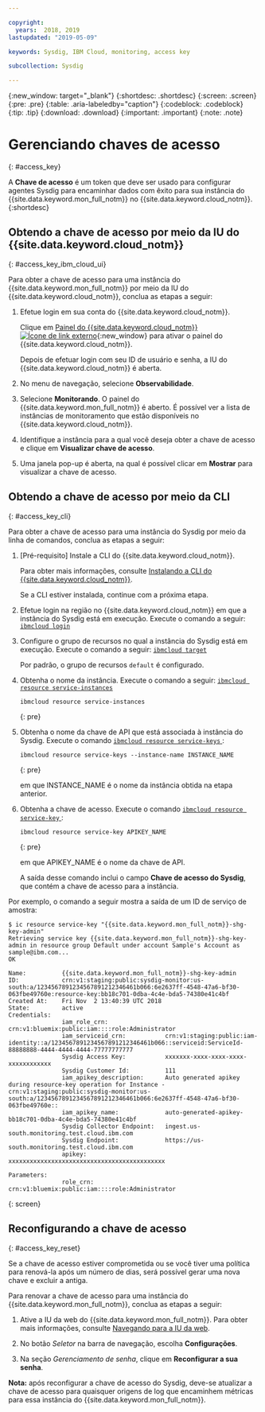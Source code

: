 ```yaml
---

copyright:
  years:  2018, 2019
lastupdated: "2019-05-09"

keywords: Sysdig, IBM Cloud, monitoring, access key

subcollection: Sysdig

---
```


{:new_window: target="_blank"}
{:shortdesc: .shortdesc}
{:screen: .screen}
{:pre: .pre}
{:table: .aria-labeledby="caption"}
{:codeblock: .codeblock}
{:tip: .tip}
{:download: .download}
{:important: .important}
{:note: .note}

# Gerenciando chaves de acesso
{: #access_key}

A **Chave de acesso** é um token que deve ser usado para configurar agentes Sysdig para encaminhar dados com êxito para sua instância do {{site.data.keyword.mon_full_notm}} no {{site.data.keyword.cloud_notm}}.   
{:shortdesc}


## Obtendo a chave de acesso por meio da IU do {{site.data.keyword.cloud_notm}}
{: #access_key_ibm_cloud_ui}

Para obter a chave de acesso para uma instância do {{site.data.keyword.mon_full_notm}} por meio da IU do {{site.data.keyword.cloud_notm}}, conclua as etapas a seguir:

1. Efetue login em sua conta do {{site.data.keyword.cloud_notm}}.

    Clique em [Painel do {{site.data.keyword.cloud_notm}} ![Ícone de link externo](../../icons/launch-glyph.svg "Ícone de link externo")](https://cloud.ibm.com/login){:new_window} para ativar o painel do {{site.data.keyword.cloud_notm}}.

	Depois de efetuar login com seu ID de usuário e senha, a IU do {{site.data.keyword.cloud_notm}} é aberta.

2. No menu de navegação, selecione **Observabilidade**. 

3. Selecione **Monitorando**. O painel do {{site.data.keyword.mon_full_notm}}  é aberto. É possível ver a lista de instâncias de monitoramento que estão disponíveis no {{site.data.keyword.cloud_notm}}.

3. Identifique a instância para a qual você deseja obter a chave de acesso e clique em **Visualizar chave de acesso**.

4. Uma janela pop-up é aberta, na qual é possível clicar em **Mostrar** para visualizar a chave de acesso.



## Obtendo a chave de acesso por meio da CLI
{: #access_key_cli}

Para obter a chave de acesso para uma instância do Sysdig por meio da linha de comandos, conclua as etapas a seguir:

1. [Pré-requisito] Instale a CLI do {{site.data.keyword.cloud_notm}}.

   Para obter mais informações, consulte [Instalando a CLI do {{site.data.keyword.cloud_notm}}](/docs/cli?topic=cloud-cli-ibmcloud-cli#ibmcloud-cli).

   Se a CLI estiver instalada, continue com a próxima etapa.

2. Efetue login na região no {{site.data.keyword.cloud_notm}} em que a instância do Sysdig está em execução. Execute o comando a seguir: [`ibmcloud login`](/docs/cli/reference/ibmcloud/bx_cli.html#ibmcloud_login)

3. Configure o grupo de recursos no qual a instância do Sysdig está em execução. Execute o comando a seguir: [`ibmcloud target`](/docs/cli/reference/ibmcloud/bx_cli.html#ibmcloud_target)

    Por padrão, o grupo de recursos `default` é configurado.

4. Obtenha o nome da instância. Execute o comando a seguir: [`ibmcloud resource service-instances`](/docs/cli/reference/ibmcloud/cli_resource_group.html#ibmcloud_resource_service_instances)

    ```
    ibmcloud resource service-instances
    ```
    {: pre}

5. Obtenha o nome da chave de API que está associada à instância do Sysdig. Execute o comando [ ` ibmcloud resource service-keys ` ](/docs/cli/reference/ibmcloud/cli_resource_group.html#ibmcloud_resource_service_instances) :

    ```
    ibmcloud resource service-keys --instance-name INSTANCE_NAME
    ```
    {: pre}

    em que INSTANCE_NAME é o nome da instância obtida na etapa anterior.

6. Obtenha a chave de acesso. Execute o comando [ ` ibmcloud resource service-key ` ](/docs/cli/reference/ibmcloud/cli_resource_group.html#ibmcloud_resource_service_key) :

    ```
    ibmcloud resource service-key APIKEY_NAME
    ```
    {: pre}

    em que APIKEY_NAME é o nome da chave de API.
 
    A saída desse comando inclui o campo **Chave de acesso do Sysdig**, que contém a chave de acesso para a instância.


Por exemplo, o comando a seguir mostra a saída de um ID de serviço de amostra:

```
$ ic resource service-key "{{site.data.keyword.mon_full_notm}}-shg-key-admin"
Retrieving service key {{site.data.keyword.mon_full_notm}}-shg-key-admin in resource group Default under account Sample's Account as sample@ibm.com...
OK
                  
Name:          {{site.data.keyword.mon_full_notm}}-shg-key-admin   
ID:            crn:v1:staging:public:sysdig-monitor:us-south:a/1234567891234567891212346461b066:6e2637ff-4548-47a6-bf30-063fbe49760e:resource-key:bb18c701-0dba-4c4e-bda5-74380e41c4bf   
Created At:    Fri Nov  2 13:40:39 UTC 2018   
State:         active   
Credentials:                                      
               iam_role_crn:                crn:v1:bluemix:public:iam::::role:Administrator      
               iam_serviceid_crn:           crn:v1:staging:public:iam-identity::a/1234567891234567891212346461b066::serviceid:ServiceId-88888888-4444-4444-4444-77777777777      
               Sysdig Access Key:           xxxxxxx-xxxx-xxxx-xxxx-xxxxxxxxxxxx      
               Sysdig Customer Id:          111      
               iam_apikey_description:      Auto generated apikey during resource-key operation for Instance - crn:v1:staging:public:sysdig-monitor:us-south:a/1234567891234567891212346461b066:6e2637ff-4548-47a6-bf30-063fbe49760e::      
               iam_apikey_name:             auto-generated-apikey-bb18c701-0dba-4c4e-bda5-74380e41c4bf      
               Sysdig Collector Endpoint:   ingest.us-south.monitoring.test.cloud.ibm.com      
               Sysdig Endpoint:             https://us-south.monitoring.test.cloud.ibm.com      
               apikey:                      xxxxxxxxxxxxxxxxxxxxxxxxxxxxxxxxxxxxxxxxxxxx     
                  
Parameters:                      
               role_crn:   crn:v1:bluemix:public:iam::::role:Administrator      
```
{: screen}




## Reconfigurando a chave de acesso 
{: #access_key_reset}

Se a chave de acesso estiver comprometida ou se você tiver uma política para renová-la após um número de dias, será possível gerar uma nova chave e excluir a antiga.

Para renovar a chave de acesso para uma instância do {{site.data.keyword.mon_full_notm}}, conclua as etapas a seguir:

1. Ative a IU da web do {{site.data.keyword.mon_full_notm}}. Para obter mais informações, consulte [Navegando para a IU da web](/docs/services/Monitoring-with-Sysdig?topic=Sysdig-launch#launch).

2. No botão *Seletor* na barra de navegação, escolha **Configurações**.

2. Na seção *Gerenciamento de senha*, clique em **Reconfigurar a sua senha**.

**Nota:** após reconfigurar a chave de acesso do Sysdig, deve-se atualizar a
chave de acesso para quaisquer origens de log que encaminhem métricas para essa instância do {{site.data.keyword.mon_full_notm}}.
